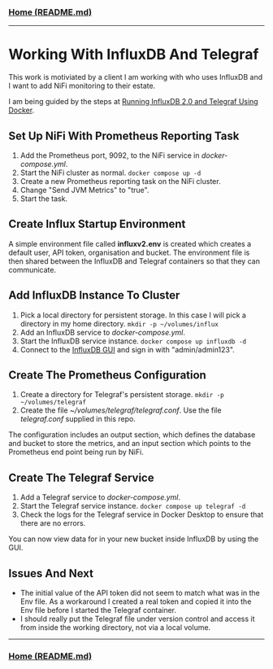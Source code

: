 ### [Home (README.md)](../README.md)
---

# Working With InfluxDB And Telegraf

This work is motiviated by a client I am working with who uses InfluxDB and I want to add NiFi monitoring to their estate.

I am being guided by the steps at [Running InfluxDB 2.0 and Telegraf Using Docker](https://www.influxdata.com/blog/running-influxdb-2-0-and-telegraf-using-docker/).

## Set Up NiFi With Prometheus Reporting Task

1. Add the Prometheus port, 9092, to the NiFi service in *docker-compose.yml*.
2. Start the NiFi cluster as normal. ``docker compose up -d``
3. Create a new Prometheus reporting task on the NiFi cluster.
4. Change "Send JVM Metrics" to "true".
5. Start the task.

## Create Influx Startup Environment

A simple environment file called **influxv2.env** is created which creates a default user, API token, organisation and bucket. The environment file is then shared between the InfluxDB and Telegraf containers so that they can communicate.

## Add InfluxDB Instance To Cluster

1. Pick a local directory for persistent storage. In this case I will pick a directory in my home directory. ``mkdir -p ~/volumes/influx``
2. Add an InfluxDB service to *docker-compose.yml*.
3. Start the InfluxDB service instance. ``docker compose up influxdb -d``
4. Connect to the [InfluxDB GUI](http://localhost:8086) and sign in with "admin/admin123".

## Create The Prometheus Configuration

1. Create a directory for Telegraf's persistent storage. ``mkdir -p ~/volumes/telegraf``
2. Create the file *~/volumes/telegraf/telegraf.conf*. Use the file *telegraf.conf* supplied in this repo.

The configuration includes an output section, which defines the database and bucket to store the metrics, and an input section which points to the Prometheus end point being run by NiFi.

## Create The Telegraf Service

1. Add a Telegraf service to *docker-compose.yml*.
2. Start the Telegraf service instance. ``docker compose up telegraf -d``
3. Check the logs for the Telegraf service in Docker Desktop to ensure that there are no errors.

You can now view data for in your new bucket inside InfluxDB by using the GUI.

## Issues And Next

* The initial value of the API token did not seem to match what was in the Env file. As a workaround I created a real token and copied it into the Env file before I started the Telegraf container.
* I should really put the Telegraf file under version control and access it from inside the working directory, not via a local volume.

---
### [Home (README.md)](../README.md)
